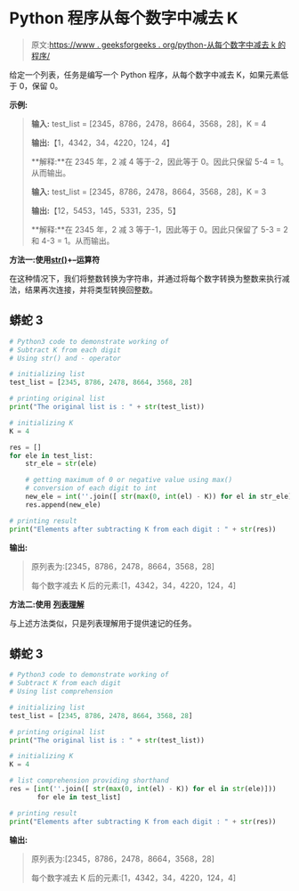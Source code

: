 # Python 程序从每个数字中减去 K

> 原文:[https://www . geeksforgeeks . org/python-从每个数字中减去 k 的程序/](https://www.geeksforgeeks.org/python-program-to-subtract-k-from-each-digit/)

给定一个列表，任务是编写一个 Python 程序，从每个数字中减去 K，如果元素低于 0，保留 0。

**示例:**

> **输入:** test_list = [2345，8786，2478，8664，3568，28]，K = 4
> 
> **输出:**【1，4342，34，4220，124，4】
> 
> **解释:**在 2345 年，2 减 4 等于-2，因此等于 0。因此只保留 5-4 = 1。从而输出。
> 
> **输入:** test_list = [2345，8786，2478，8664，3568，28]，K = 3
> 
> **输出:**【12，5453，145，5331，235，5】
> 
> **解释:**在 2345 年，2 减 3 等于-1，因此等于 0。因此只保留了 5-3 = 2 和 4-3 = 1。从而输出。

**方法一:使用**[**str()**](https://www.geeksforgeeks.org/python-str-function/)**+–运算符**

在这种情况下，我们将整数转换为字符串，并通过将每个数字转换为整数来执行减法，结果再次连接，并将类型转换回整数。

## 蟒蛇 3

```py
# Python3 code to demonstrate working of
# Subtract K from each digit
# Using str() and - operator

# initializing list
test_list = [2345, 8786, 2478, 8664, 3568, 28]

# printing original list
print("The original list is : " + str(test_list))

# initializing K 
K = 4

res = []
for ele in test_list:
    str_ele = str(ele)

    # getting maximum of 0 or negative value using max()
    # conversion of each digit to int
    new_ele = int(''.join([ str(max(0, int(el) - K)) for el in str_ele]))
    res.append(new_ele)

# printing result
print("Elements after subtracting K from each digit : " + str(res))
```

**输出:**

> 原列表为:[2345，8786，2478，8664，3568，28]
> 
> 每个数字减去 K 后的元素:[1，4342，34，4220，124，4]

**方法二:使用** [**列表理解**](https://www.geeksforgeeks.org/python-list-comprehension/)

与上述方法类似，只是列表理解用于提供速记的任务。

## 蟒蛇 3

```py
# Python3 code to demonstrate working of
# Subtract K from each digit
# Using list comprehension

# initializing list
test_list = [2345, 8786, 2478, 8664, 3568, 28]

# printing original list
print("The original list is : " + str(test_list))

# initializing K 
K = 4

# list comprehension providing shorthand
res = [int(''.join([ str(max(0, int(el) - K)) for el in str(ele)]))
       for ele in test_list]

# printing result
print("Elements after subtracting K from each digit : " + str(res))
```

**输出:**

> 原列表为:[2345，8786，2478，8664，3568，28]
> 
> 每个数字减去 K 后的元素:[1，4342，34，4220，124，4]
